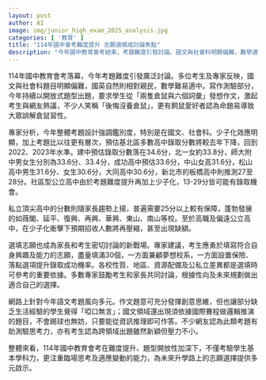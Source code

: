 ```yaml
---
layout: post
author: AI
image: img/junior_high_exam_2025_analysis.jpg
categories: [ '教育' ]
title: "114年國中會考難度提升 志願選填成討論焦點"
description: "今年國中教育會考結束，考題難度引發討論。國文與社會科明顯偏難，數學適中，寫作題“兩隻倉鼠與六個詞彙”掀起熱議。專家預估頂尖高中分數普遍下降，社區型高中因少子化與考題變難，錄取分數範圍擴大。志願選填成家長與考生新戰場，專家建議依興趣與能力謹慎選填，兼顧夢想與保險。整體考題強調臨場思考及靈活應變，升學策略趨於多元。"
---
```

114年國中教育會考落幕，今年考題難度引發廣泛討論。多位考生及專家反映，國文與社會科題目明顯偏難，國英自然則相對親民，數學難易適中。寫作測驗部分，今年持續以開放式題型出題，要求學生從「兩隻倉鼠與六個詞彙」發想作文，激起考生與網友熱議，不少人笑稱「後悔沒養倉鼠」，更有飼鼠愛好者認為命題易導致大眾誤解倉鼠習性。

專家分析，今年整體考題設計強調鑑別度，特別是在國文、社會科。少子化效應明顯，加上考題比以往更有層次，預估基北區多數高中錄取分數將較去年下降，回到2022、2023年水準。建中預估錄取分數落在34.6分，北一女約33.8分，師大附中男女生分別為33.6分、33.4分，成功高中預估33.6分，中山女高31.6分，松山高中男生31.6分、女生30.6分，大同高中30.6分，新北市的板橋高中則推測27至28分。社區型公立高中由於考題難度提升再加上少子化，13-29分皆可能有錄取機會。

私立頂尖高中的分數則隨家長趨勢上揚，普遍需要25分以上較有保障，蓬勃發展的如薇閣、延平、復興、再興、華興、東山、南山等校。至於高職及偏遠公立高中，在少子化衝擊下預期招收人數將再壓縮，甚至出現缺額。

選填志願也成為家長和考生密切討論的新戰場。專家建議，考生應勇於填寫符合自身興趣及能力的志願，盡量填滿30個，一方面兼顧夢想校系，一方面設置保險、落點選項提升錄取成功機率。各校性質、地區、資源配備及公私立差異都是選填時可參考的重要依據。多數專家鼓勵考生和家長共同討論，根據性向及未來規劃做出適合自己的選擇。

網路上針對今年語文考題風向多元。作文題意可充分發揮創意思維，但也讓部分缺乏生活經驗的學生覺得「啞口無言」；國文領域還出現須依據國際賽程做邏輯推演的題目，不會踢球也無妨，只要能從資訊推理即可作答。不少網友認為此類考題有助測驗思考力，亦有考生認為跨領域出題雖然新穎但壓力不小。

整體來看，114年國中教育會考在難度提升、題型開放性加深下，不僅考驗學生基本學科力，更注重臨場思考及適應變動的能力，為未來升學路上的志願選擇提供多元啟示。